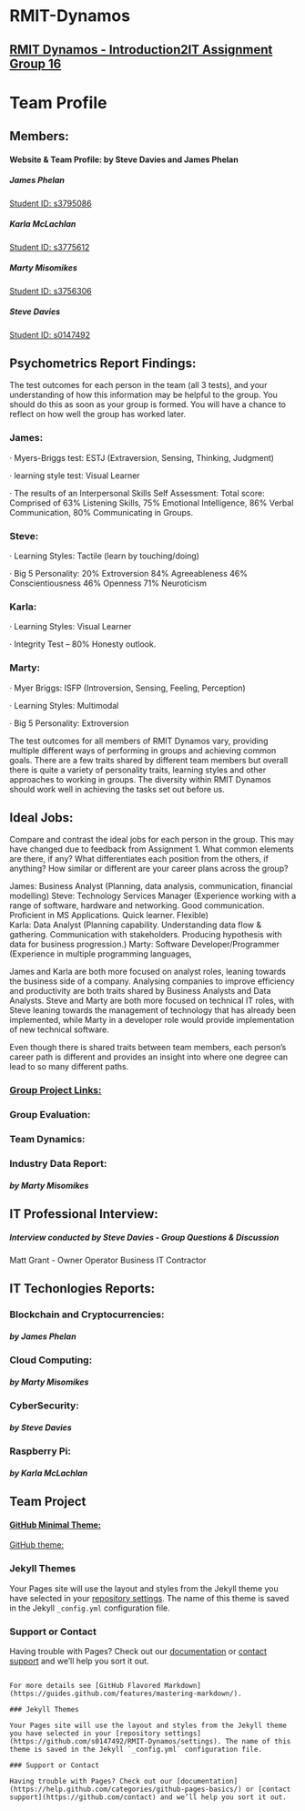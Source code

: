 # RMIT-Dynamos
## [RMIT Dynamos - Introduction2IT Assignment Group 16](https://s0147492.github.io/RMIT-Dynamos/)


# Team Profile
## Members:
#### Website & Team Profile:  by Steve Davies and James Phelan

##### James Phelan
[Student ID: s3795086](https://j-phelan.github.io)

##### Karla McLachlan
[Student ID: s3775612](https://kammac80.github.io/Karla-My-Profile/)

##### Marty Misomikes
[Student ID: s3756306](https://imiso89.github.io/Marty-Misomikes/)

##### Steve Davies
[Student ID: s0147492](https://s0147492.github.io/Intro2IT/)



## Psychometrics Report Findings:

The test outcomes for each person in the team (all 3 tests), and your understanding of how this information may be helpful to the group. You should do this as soon as your group is formed. You will have a chance to reflect on how well the group has worked later.

### James:

· Myers-Briggs test: ESTJ (Extraversion, Sensing, Thinking, Judgment)

· learning style test: Visual Learner

· The results of an Interpersonal Skills Self Assessment: Total score: Comprised of 63% Listening Skills, 75% Emotional Intelligence, 86% Verbal Communication, 80% Communicating in Groups.

### Steve:


· Learning Styles: Tactile (learn by touching/doing)

· Big 5 Personality: 20% Extroversion 84% Agreeableness 46% Conscientiousness 46% Openness 71% Neuroticism

### Karla:


· Learning Styles: Visual Learner

· Integrity Test – 80% Honesty outlook.

### Marty:

· Myer Briggs: ISFP (Introversion, Sensing, Feeling, Perception)

· Learning Styles: Multimodal

· Big 5 Personality: Extroversion

The test outcomes for all members of RMIT Dynamos vary, providing multiple different ways of performing in groups and achieving common goals. There are a few traits shared by different team members but overall there is quite a variety of personality traits, learning styles and other approaches to working in groups. The diversity within RMIT Dynamos should work well in achieving the tasks set out before us.

## Ideal Jobs:
  
Compare and contrast the ideal jobs for each person in the group. This may have changed due to feedback from Assignment 1. What common elements are there, if any? What differentiates each position from the others, if anything? How similar or different are your career plans across the group?  
  
  
James: Business Analyst (Planning, data analysis, communication, financial modelling) 
Steve: Technology Services Manager (Experience working with a range of software, hardware and networking. Good communication. Proficient in MS Applications. Quick learner. Flexible)  
Karla: Data Analyst (Planning capability. Understanding data flow & gathering. Communication with stakeholders. Producing hypothesis with data for business progression.) 
Marty: Software Developer/Programmer (Experience in multiple programming languages,  
  
James and Karla are both more focused on analyst roles, leaning towards the business side of a company. Analysing companies to improve efficiency and productivity are both traits shared by Business Analysts and Data Analysts. Steve and Marty are both more focused on technical IT roles, with Steve leaning towards the management of technology that has already been implemented, while Marty in a developer role would provide implementation of new technical software.  
  
Even though there is shared traits between team members, each person’s career path is different and provides an insight into where one degree can lead to so many different paths. 
 


### [Group Project Links:](https://s0147492.github.io/RMIT-Dynamos/)


### Group Evaluation:


### Team Dynamics:




### Industry Data Report:
##### by Marty Misomikes









## IT Professional Interview: 
##### Interview conducted by Steve Davies - Group Questions & Discussion
Matt Grant - Owner Operator Business IT Contractor















## IT Techonlogies Reports:

### Blockchain and Cryptocurrencies:
##### by James Phelan

### Cloud Computing:
##### by Marty Misomikes

### CyberSecurity:
##### by Steve Davies

### Raspberry Pi:
##### by Karla McLachlan

## Team Project 






#### [GitHub Minimal Theme:](https://jekyllthemes.io/theme/minimal)
[GitHub theme:](https://github.com/orderedlist/minimal)



### Jekyll Themes

Your Pages site will use the layout and styles from the Jekyll theme you have selected in your [repository settings](https://github.com/s0147492/RMIT-Dynamos/settings). The name of this theme is saved in the Jekyll `_config.yml` configuration file.

### Support or Contact

Having trouble with Pages? Check out our [documentation](https://help.github.com/categories/github-pages-basics/) or [contact support](https://github.com/contact) and we’ll help you sort it out.




```

For more details see [GitHub Flavored Markdown](https://guides.github.com/features/mastering-markdown/).

### Jekyll Themes

Your Pages site will use the layout and styles from the Jekyll theme you have selected in your [repository settings](https://github.com/s0147492/RMIT-Dynamos/settings). The name of this theme is saved in the Jekyll `_config.yml` configuration file.

### Support or Contact

Having trouble with Pages? Check out our [documentation](https://help.github.com/categories/github-pages-basics/) or [contact support](https://github.com/contact) and we’ll help you sort it out.
